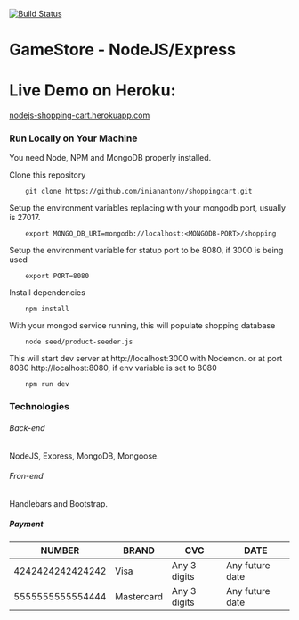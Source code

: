 [![Build Status](https://travis-ci.org/brenohq/nodejs-shopping-cart.svg?branch=master)](https://travis-ci.org/brenohq/nodejs-shopping-cart)

# GameStore - NodeJS/Express

# Live Demo on Heroku:
[nodejs-shopping-cart.herokuapp.com](https://ai-shopping.herokuapp.com/)

### Run Locally on Your Machine
You need Node, NPM and MongoDB properly installed.

Clone this repository
``` shell
    git clone https://github.com/inianantony/shoppingcart.git
```
Setup the environment variables replacing <MONGODB-PORT> with your mongodb port, usually is 27017.
``` shell
    export MONGO_DB_URI=mongodb://localhost:<MONGODB-PORT>/shopping
```
Setup the environment variable for statup port to be 8080, if 3000 is being used
``` shell
    export PORT=8080
```
Install dependencies
``` shell
    npm install
```

With your mongod service running, this will populate shopping database
``` shell
    node seed/product-seeder.js 
```
This will start dev server at http://localhost:3000 with Nodemon.
or at port 8080 http://localhost:8080, if env variable is set to 8080

``` shell
    npm run dev
```

### Technologies
###### Back-end
NodeJS, Express, MongoDB, Mongoose. 
###### Fron-end
Handlebars and Bootstrap.

##### Payment
NUMBER | BRAND | CVC | DATE 
--- | --- | --- | --- 
4242424242424242 | Visa | Any 3 digits | Any future date 
5555555555554444 | Mastercard | Any 3 digits | Any future date 
